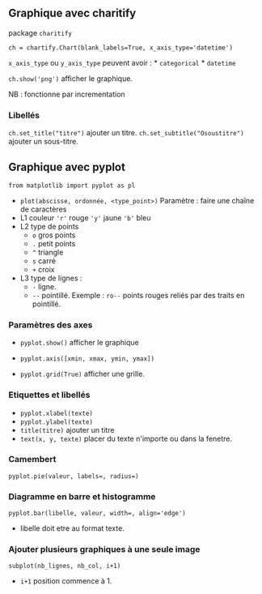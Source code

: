 ## Graphique avec charitify

package `charitify`

```
ch = chartify.Chart(blank_labels=True, x_axis_type='datetime')
```
`x_axis_type` ou `y_axis_type` peuvent avoir :
	* `categorical`
	* `datetime`

`ch.show('png')` afficher le graphique.

NB : fonctionne par incrementation

### Libellés

`ch.set_title("titre")` ajouter un titre.
`ch.set_subtitle("Osoustitre")` ajouter un sous-titre.

## Graphique avec pyplot

`from matplotlib import pyplot as pl`

* `plot(abscisse, ordonnée, <type_point>)`
Paramètre : faire une chaîne de caractères 
* L1 couleur `'r'` rouge `'y'` jaune `'b'` bleu
* L2 type de points 
	* `o` gros points
	* `.` petit points 
	* `^` triangle
	* `s` carré
	* `+` croix
* L3 type de lignes :
	* `-` ligne.
	* `--` pointillé.
Exemple : `ro--` points rouges reliés par des traits en pointillé.

### Paramètres des axes

* `pyplot.show()` afficher le graphique
* `pyplot.axis([xmin, xmax, ymin, ymax])`

* `pyplot.grid(True)` afficher une grille.

### Etiquettes et libellés

* `pyplot.xlabel(texte)` 
* `pyplot.ylabel(texte)`
* `title(titre)` ajouter un titre
* `text(x, y, texte)` placer du texte n'importe ou dans la fenetre.

### Camembert 

`pyplot.pie(valeur, labels=, radius=)`

### Diagramme en barre et histogramme

`pyplot.bar(libelle, valeur, width=, align='edge')`
* libelle doit etre au format texte.

### Ajouter plusieurs graphiques à une seule image

`subplot(nb_lignes, nb_col, i+1)` 
* `i+1` position commence à 1.